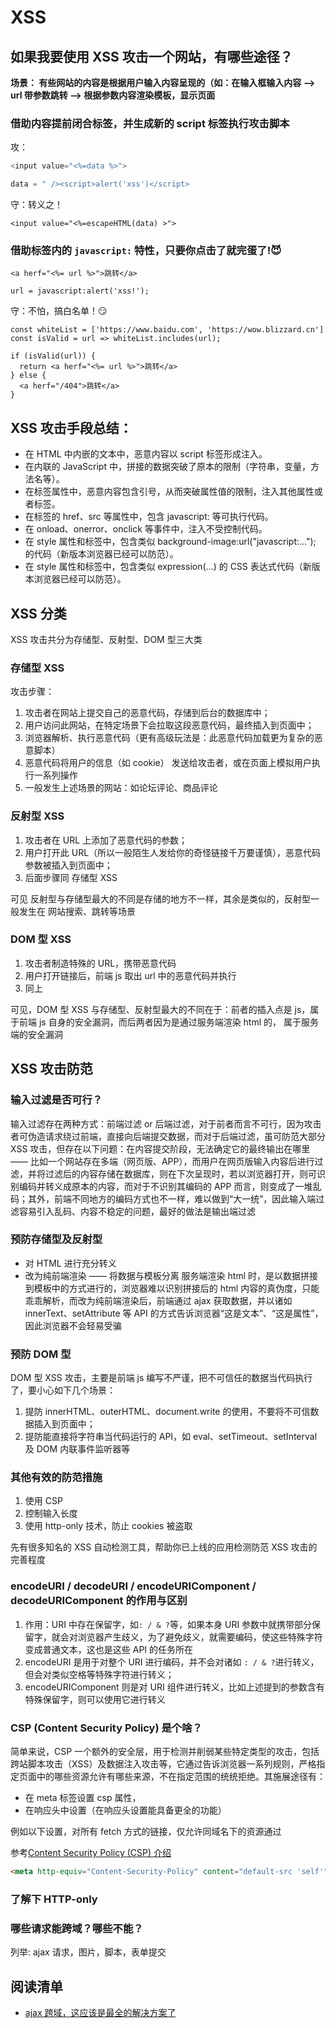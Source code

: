 # XSS

## 如果我要使用 XSS 攻击一个网站，有哪些途径？

**场景： 有些网站的内容是根据用户输入内容呈现的（如：在输入框输入内容 --> url 带参数跳转 --> 根据参数内容渲染模板，显示页面**

### 借助内容提前闭合标签，并生成新的 script 标签执行攻击脚本

攻：

```js
<input value="<%=data %>">

data = " /><script>alert('xss')</script>
```

守：转义之！

```
<input value="<%=escapeHTML(data) >">
```

### 借助标签内的 `javascript:` 特性，只要你点击了就完蛋了!😈

```
<a herf="<%= url %>">跳转</a>

url = javascript:alert('xss!');
```

守：不怕，搞白名单！😏

```
const whiteList = ['https://www.baidu.com', 'https://wow.blizzard.cn']
const isValid = url => whiteList.includes(url);

if (isValid(url)) {
  return <a herf="<%= url %>">跳转</a>
} else {
  <a herf="/404">跳转</a>
}
```

## XSS 攻击手段总结：

- 在 HTML 中内嵌的文本中，恶意内容以 script 标签形成注入。
- 在内联的 JavaScript 中，拼接的数据突破了原本的限制（字符串，变量，方法名等）。
- 在标签属性中，恶意内容包含引号，从而突破属性值的限制，注入其他属性或者标签。
- 在标签的 href、src 等属性中，包含 javascript: 等可执行代码。
- 在 onload、onerror、onclick 等事件中，注入不受控制代码。
- 在 style 属性和标签中，包含类似 background-image:url("javascript:..."); 的代码（新版本浏览器已经可以防范）。
- 在 style 属性和标签中，包含类似 expression(...) 的 CSS 表达式代码（新版本浏览器已经可以防范）。

## XSS 分类

XSS 攻击共分为存储型、反射型、DOM 型三大类

### 存储型 XSS

攻击步骤：

1. 攻击者在网站上提交自己的恶意代码，存储到后台的数据库中；
2. 用户访问此网站，在特定场景下会拉取这段恶意代码，最终插入到页面中；
3. 浏览器解析、执行恶意代码（更有高级玩法是：此恶意代码加载更为复杂的恶意脚本）
4. 恶意代码将用户的信息（如 cookie） 发送给攻击者，或在页面上模拟用户执行一系列操作
5. 一般发生上述场景的网站：如论坛评论、商品评论

### 反射型 XSS

1. 攻击者在 URL 上添加了恶意代码的参数；
2. 用户打开此 URL（所以一般陌生人发给你的奇怪链接千万要谨慎），恶意代码参数被插入到页面中；
3. 后面步骤同 存储型 XSS

可见 反射型与存储型最大的不同是存储的地方不一样，其余是类似的，反射型一般发生在 网站搜索、跳转等场景

### DOM 型 XSS

1. 攻击者制造特殊的 URL，携带恶意代码
2. 用户打开链接后，前端 js 取出 url 中的恶意代码并执行
3. 同上

可见，DOM 型 XSS 与存储型、反射型最大的不同在于：前者的插入点是 js，属于前端 js 自身的安全漏洞，而后两者因为是通过服务端渲染 html 的， 属于服务端的安全漏洞

## XSS 攻击防范

### 输入过滤是否可行？

输入过滤存在两种方式：前端过滤 or 后端过滤，对于前者而言不可行，因为攻击者可伪造请求绕过前端，直接向后端提交数据，而对于后端过滤，虽可防范大部分 XSS 攻击，但存在以下问题：在内容提交阶段，无法确定它的最终输出在哪里 —— 比如一个网站存在多端（网页版、APP），而用户在网页版输入内容后进行过滤，并将过滤后的内容存储在数据库，则在下次呈现时，若以浏览器打开，则可识别编码并转义成原本的内容，而对于不识别其编码的 APP 而言，则变成了一堆乱码；其外，前端不同地方的编码方式也不一样，难以做到“大一统”，因此输入端过滤容易引入乱码、内容不稳定的问题，最好的做法是输出端过滤

### 预防存储型及反射型

- 对 HTML 进行充分转义
- 改为纯前端渲染 —— 将数据与模板分离
  服务端渲染 html 时，是以数据拼接到模板中的方式进行的，浏览器难以识别拼接后的 html 内容的真伪度，只能乖乖解析，而改为纯前端渲染后，前端通过 ajax 获取数据，并以诸如 innerText、setAttribute 等 API 的方式告诉浏览器“这是文本”、“这是属性”，因此浏览器不会轻易受骗

### 预防 DOM 型

DOM 型 XSS 攻击，主要是前端 js 编写不严谨，把不可信任的数据当代码执行了，要小心如下几个场景：

1. 提防 innerHTML、outerHTML、document.write 的使用，不要将不可信数据插入到页面中；
2. 提防能直接将字符串当代码运行的 API，如 eval、setTimeout、setInterval 及 DOM 内联事件监听器等

### 其他有效的防范措施

1. 使用 CSP
2. 控制输入长度
3. 使用 http-only 技术，防止 cookies 被盗取

先有很多知名的 XSS 自动检测工具，帮助你已上线的应用检测防范 XSS 攻击的完善程度

### encodeURI / decodeURI / encodeURIComponent / decodeURIComponent 的作用与区别

1. 作用：URI 中存在保留字，如`: / & ?`等，如果本身 URI 参数中就携带部分保留字，就会对浏览器产生歧义，为了避免歧义，就需要编码，使这些特殊字符变成普通文本，这也是这些 API 的任务所在
2. encodeURI 是用于对整个 URI 进行编码，并不会对诸如 `: / & ?`进行转义，但会对类似空格等特殊字符进行转义；
3. encodeURIComponent 则是对 URI 组件进行转义，比如上述提到的参数含有特殊保留字，则可以使用它进行转义

### CSP (Content Security Policy) 是个啥？

简单来说，CSP 一个额外的安全层，用于检测并削弱某些特定类型的攻击，包括跨站脚本攻击（XSS）及数据注入攻击等，它通过告诉浏览器一系列规则，严格指定页面中的哪些资源允许有哪些来源，不在指定范围的统统拒绝。其施展途径有：

- 在 meta 标签设置 csp 属性，
- 在响应头中设置（在响应头设置能具备更全的功能）

例如以下设置，对所有 fetch 方式的链接，仅允许同域名下的资源通过

参考[Content Security Policy (CSP) 介绍](https://juejin.im/entry/6844903665224908807)

```html
<meta http-equiv="Content-Security-Policy" content="default-src 'self'" />
```

### 了解下 HTTP-only

### 哪些请求能跨域？哪些不能？

列举: ajax 请求，图片，脚本，表单提交

## 阅读清单

- [ajax 跨域，这应该是最全的解决方案了](https://segmentfault.com/a/1190000012469713)
